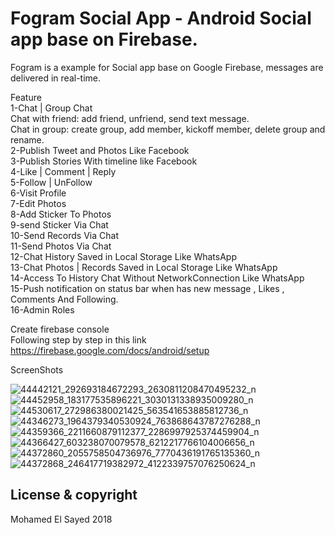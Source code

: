# Fogram Social App - Android Social app base on Firebase. <br />
Fogram is a example for Social app base on Google Firebase, messages are delivered in real-time. <br />

Feature <br />
1-Chat | Group Chat <br />
Chat with friend: add friend, unfriend, send text message. <br />
Chat in group: create group, add member, kickoff member, delete group and rename. <br />
2-Publish Tweet and Photos Like Facebook <br />
3-Publish Stories With timeline like Facebook <br />
4-Like | Comment | Reply <br />
5-Follow | UnFollow <br />
6-Visit Profile <br />
7-Edit Photos <br />
8-Add Sticker To Photos <br />
9-send Sticker Via Chat <br />
10-Send Records Via Chat <br />
11-Send Photos Via Chat <br />
12-Chat History Saved in Local Storage Like WhatsApp <br />
13-Chat Photos | Records Saved in Local Storage Like WhatsApp <br />
14-Access To History Chat Without NetworkConnection Like WhatsApp <br />
15-Push notification on status bar when has new message , Likes , Comments And Following.  <br />
16-Admin Roles <br />

Create firebase console <br />
Following step by step in this link https://firebase.google.com/docs/android/setup <br />

ScreenShots <br />

![44442121_292693184672293_2630811208470495232_n](https://user-images.githubusercontent.com/33239010/47256634-a642cc80-d483-11e8-8863-5f0533048c41.png)
![44452958_183177535896221_3030131338935009280_n](https://user-images.githubusercontent.com/33239010/47256635-a6db6300-d483-11e8-9eb1-a66a101e8e21.png)
![44530617_272986380021425_563541653885812736_n](https://user-images.githubusercontent.com/33239010/47256636-a6db6300-d483-11e8-8f52-a82a8ba20a9d.png)
![44346273_1964379340530924_763868643787276288_n](https://user-images.githubusercontent.com/33239010/47256637-a6db6300-d483-11e8-9f3c-d6160e6fb2bd.png)
![44359366_2211660879112377_2286997925374459904_n](https://user-images.githubusercontent.com/33239010/47256638-a6db6300-d483-11e8-9db5-efcc8a0fa14d.png)
![44366427_603238070079578_6212217766104006656_n](https://user-images.githubusercontent.com/33239010/47256639-a773f980-d483-11e8-91b4-a6622e6f3713.png)
![44372860_2055758504736976_7770436191765135360_n](https://user-images.githubusercontent.com/33239010/47256640-a773f980-d483-11e8-8603-0ee066a9d723.png)
![44372868_246417719382972_4122339757076250624_n](https://user-images.githubusercontent.com/33239010/47256641-a773f980-d483-11e8-8b67-f07e01725280.png)
## License & copyright
Mohamed El Sayed 2018

